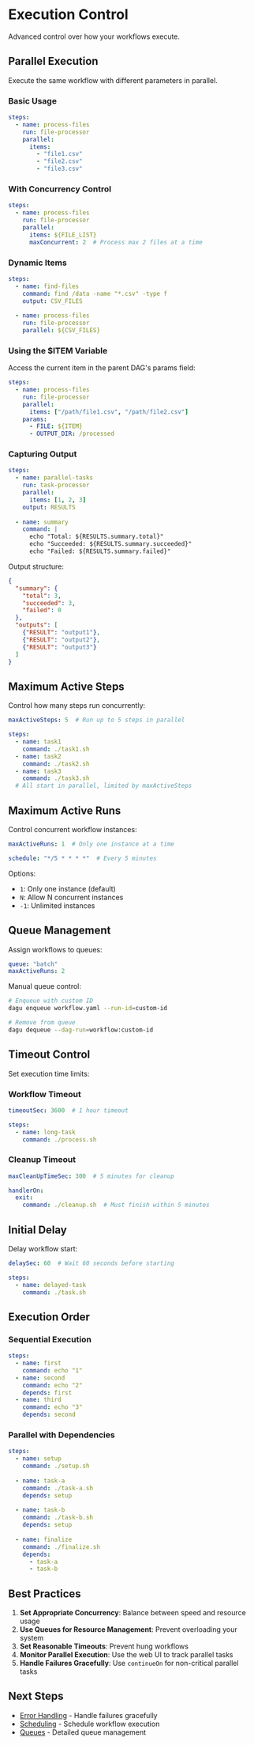 # Execution Control

Advanced control over how your workflows execute.

## Parallel Execution

Execute the same workflow with different parameters in parallel.

### Basic Usage

```yaml
steps:
  - name: process-files
    run: file-processor
    parallel:
      items:
        - "file1.csv"
        - "file2.csv"
        - "file3.csv"
```

### With Concurrency Control

```yaml
steps:
  - name: process-files
    run: file-processor
    parallel:
      items: ${FILE_LIST}
      maxConcurrent: 2  # Process max 2 files at a time
```

### Dynamic Items

```yaml
steps:
  - name: find-files
    command: find /data -name "*.csv" -type f
    output: CSV_FILES
  
  - name: process-files
    run: file-processor
    parallel: ${CSV_FILES}
```

### Using the $ITEM Variable

Access the current item in the parent DAG's params field:

```yaml
steps:
  - name: process-files
    run: file-processor
    parallel:
      items: ["/path/file1.csv", "/path/file2.csv"]
    params:
      - FILE: ${ITEM}
      - OUTPUT_DIR: /processed
```

### Capturing Output

```yaml
steps:
  - name: parallel-tasks
    run: task-processor
    parallel:
      items: [1, 2, 3]
    output: RESULTS
  
  - name: summary
    command: |
      echo "Total: ${RESULTS.summary.total}"
      echo "Succeeded: ${RESULTS.summary.succeeded}"
      echo "Failed: ${RESULTS.summary.failed}"
```

Output structure:
```json
{
  "summary": {
    "total": 3,
    "succeeded": 3,
    "failed": 0
  },
  "outputs": [
    {"RESULT": "output1"},
    {"RESULT": "output2"},
    {"RESULT": "output3"}
  ]
}
```

## Maximum Active Steps

Control how many steps run concurrently:

```yaml
maxActiveSteps: 5  # Run up to 5 steps in parallel

steps:
  - name: task1
    command: ./task1.sh
  - name: task2
    command: ./task2.sh
  - name: task3
    command: ./task3.sh
  # All start in parallel, limited by maxActiveSteps
```

## Maximum Active Runs

Control concurrent workflow instances:

```yaml
maxActiveRuns: 1  # Only one instance at a time

schedule: "*/5 * * * *"  # Every 5 minutes
```

Options:
- `1`: Only one instance (default)
- `N`: Allow N concurrent instances
- `-1`: Unlimited instances

## Queue Management

Assign workflows to queues:

```yaml
queue: "batch"
maxActiveRuns: 2
```

Manual queue control:
```bash
# Enqueue with custom ID
dagu enqueue workflow.yaml --run-id=custom-id

# Remove from queue
dagu dequeue --dag-run=workflow:custom-id
```

## Timeout Control

Set execution time limits:

### Workflow Timeout

```yaml
timeoutSec: 3600  # 1 hour timeout

steps:
  - name: long-task
    command: ./process.sh
```

### Cleanup Timeout

```yaml
maxCleanUpTimeSec: 300  # 5 minutes for cleanup

handlerOn:
  exit:
    command: ./cleanup.sh  # Must finish within 5 minutes
```

## Initial Delay

Delay workflow start:

```yaml
delaySec: 60  # Wait 60 seconds before starting

steps:
  - name: delayed-task
    command: ./task.sh
```

## Execution Order

### Sequential Execution

```yaml
steps:
  - name: first
    command: echo "1"
  - name: second
    command: echo "2"
    depends: first
  - name: third
    command: echo "3"
    depends: second
```

### Parallel with Dependencies

```yaml
steps:
  - name: setup
    command: ./setup.sh
  
  - name: task-a
    command: ./task-a.sh
    depends: setup
  
  - name: task-b
    command: ./task-b.sh
    depends: setup
  
  - name: finalize
    command: ./finalize.sh
    depends:
      - task-a
      - task-b
```

## Best Practices

1. **Set Appropriate Concurrency**: Balance between speed and resource usage
2. **Use Queues for Resource Management**: Prevent overloading your system
3. **Set Reasonable Timeouts**: Prevent hung workflows
4. **Monitor Parallel Execution**: Use the web UI to track parallel tasks
5. **Handle Failures Gracefully**: Use `continueOn` for non-critical parallel tasks

## Next Steps

- [Error Handling](/writing-workflows/error-handling) - Handle failures gracefully
- [Scheduling](/features/scheduling) - Schedule workflow execution
- [Queues](/features/queues) - Detailed queue management